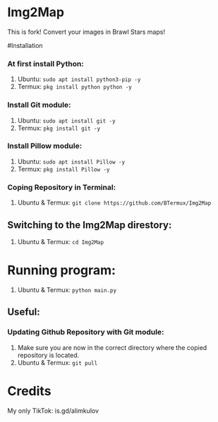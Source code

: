# Img2Map
This is fork!
Convert your images in Brawl Stars maps!

#Installation
### At first install Python:
1. Ubuntu: 
```sudo apt install python3-pip -y```
2. Termux: 
```pkg install python python -y```

### Install Git module:
1. Ubuntu: 
```sudo apt install git -y```
2. Termux: 
```pkg install git -y```

### Install Pillow module:
1. Ubuntu: 
```sudo apt install Pillow -y```
2. Termux: 
```pkg install Pillow -y```

### Coping Repository in Terminal:
1. Ubuntu & Termux: 
```git clone https://github.com/BTermux/Img2Map```

## Switching to the Img2Map direstory:
1. Ubuntu & Termux: 
```cd Img2Map```

# Running program:
1. Ubuntu & Termux: 
```python main.py```

## Useful:

### Updating Github Repository with Git module:
 1. Make sure you are now in the correct directory where the copied repository is located.
 2. Ubuntu & Termux: 
```git pull```

# Credits
My only TikTok: is.gd/alimkulov